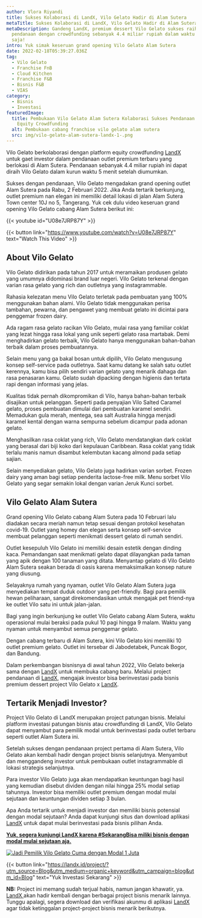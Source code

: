 ```yaml
---
author: Vlora Riyandi
title: Sukses Kolaborasi di LandX, Vilo Gelato Hadir di Alam Sutera
metaTitle: Sukses Kolaborasi di LandX, Vilo Gelato Hadir di Alam Sutera
metaDescription: Gandeng LandX, premium dessert Vilo Gelato sukses raih
  pendanaan dengan crowdfunding sebanyak 4.4 miliar rupiah dalam waktu 5 menit
  saja!
intro: Yuk simak keseruan grand opening Vilo Gelato Alam Sutera
date: 2022-02-18T05:39:27.036Z
tag:
  - Vilo Gelato
  - Franchise FnB
  - Cloud Kitchen
  - Franchise F&B
  - Bisnis F&B
  - VIAS
category:
  - Bisnis
  - Investasi
featuredImage:
  title: Pembukaan Vilo Gelato Alam Sutera Kolaborasi Sukses Pendanaan Lewat
    Equity Crowdfunding
  alt: Pembukaan cabang franchise vilo gelato alam sutera
  src: img/vilo-gelato-alam-sutera-landx-1-.png
---
```

Vilo Gelato berkolaborasi dengan platform equity crowdfunding [LandX](https://landx.id/) untuk gaet investor dalam pendanaan outlet premium terbaru yang berlokasi di Alam Sutera. Pendanaan sebanyak 4.4 miliar rupiah ini dapat diraih Vilo Gelato dalam kurun waktu 5 menit setelah diumumkan.

Sukses dengan pendanaan, Vilo Gelato mengadakan grand opening outlet Alam Sutera pada Rabu, 2 Februari 2022. Jika Anda tertarik berkunjung, outlet premium nan elegan ini memiliki detail lokasi di jalan Alam Sutera Town center 10J no 5, Tangerang. Yuk cek dulu video keseruan grand opening Vilo Gelato cabang Alam Sutera berikut ini:

{{< youtube id="U08e7JRP87Y" >}}

{{< button link="https://www.youtube.com/watch?v=U08e7JRP87Y" text="Watch This Video" >}}

## About Vilo Gelato

Vilo Gelato didirikan pada tahun 2017 untuk meramaikan produsen gelato yang umumnya didominasi brand luar negeri. Vilo Gelato terkenal dengan varian rasa gelato yang rich dan outletnya yang instagrammable.

Rahasia kelezatan menu Vilo Gelato terletak pada pembuatan yang 100% menggunakan bahan alami. Vilo Gelato tidak menggunakan perisa tambahan, pewarna, dan pengawet yang membuat gelato ini dicintai para penggemar frozen dairy.

Ada ragam rasa gelato racikan Vilo Gelato, mulai rasa yang familiar coklat yang lezat hingga rasa lokal yang unik seperti gelato rasa martabak. Demi menghadirkan gelato terbaik, Vilo Gelato hanya menggunakan bahan-bahan terbaik dalam proses pembuatannya.

Selain menu yang ga bakal bosan untuk dipilih, Vilo Gelato mengusung konsep self-service pada outletnya. Saat kamu datang ke salah satu outlet kerennya, kamu bisa pilih sendiri varian gelato yang menarik dahaga dan rasa penasaran kamu. Gelato sudah dipacking dengan higienis dan tertata rapi dengan informasi yang jelas.

Kualitas tidak pernah dikompromikan di Vilo, hanya bahan-bahan terbaik disajikan untuk pelanggan. Seperti pada penyajian Vilo Salted Caramel gelato, proses pembuatan dimulai dari pembuatan karamel sendiri. Memadukan gula merah, mentega, sea salt Australia hingga menjadi karamel kental dengan warna sempurna sebelum dicampur pada adonan gelato.

Menghasilkan rasa coklat yang rich, Vilo Gelato mendatangkan dark coklat yang berasal dari biji koko dari kepulauan Caribbean. Rasa coklat yang tidak terlalu manis namun disambut kelembutan kacang almond pada setiap sajian.

Selain menyediakan gelato, Vilo Gelato juga hadirkan varian sorbet. Frozen dairy yang aman bagi setiap penderita lactose-free milk. Menu sorbet Vilo Gelato yang segar semakin lokal dengan varian Jeruk Kunci sorbet.

## Vilo Gelato Alam Sutera

Grand opening Vilo Gelato cabang Alam Sutera pada 10 Februari lalu diadakan secara meriah namun tetap sesuai dengan protokol kesehatan covid-19. Outlet yang homey dan elegan serta konsep self-service membuat pelanggan seperti menikmati dessert gelato di rumah sendiri.

Outlet kesepuluh Vilo Gelato ini memiliki desain estetik dengan dinding kaca. Pemandangan saat menikmati gelato dapat dilayangkan pada taman yang apik dengan 100 tanaman yang ditata. Menyantap gelato di Vilo Gelato Alam Sutera seakan berada di oasis karena memaksimalkan konsep nature yang diusung.

Selayaknya rumah yang nyaman, outlet Vilo Gelato Alam Sutera juga menyediakan tempat duduk outdoor yang pet-friendly. Bagi para pemilik hewan peliharaan, sangat direkomendasikan untuk mengajak pet friend-nya ke outlet Vilo satu ini untuk jalan-jalan.

Bagi yang ingin berkunjung ke outlet Vilo Gelato cabang Alam Sutera, waktu operasional mulai beraksi pada pukul 10 pagi hingga 9 malam. Waktu yang nyaman untuk menyambut semua penggemar gelato.

Dengan cabang terbaru di Alam Sutera, kini Vilo Gelato kini memiliki 10 outlet premium gelato. Outlet ini tersebar di Jabodetabek, Puncak Bogor, dan Bandung.

Dalam perkembangan bisnisnya di awal tahun 2022, Vilo Gelato bekerja sama dengan [LandX](https://landx.id/) untuk membuka cabang baru. Melalui project pendanaan di [LandX](https://landx.id/project/?utm_source=Blog&utm_medium=organic+keyword&utm_campaign=blog&utm_id=Blog), mengajak investor bisa berinvestasi pada bisnis premium dessert project Vilo Gelato x [LandX](https://landx.id/project/?utm_source=Blog&utm_medium=organic+keyword&utm_campaign=blog&utm_id=Blog). 

## Tertarik Menjadi Investor?

Project Vilo Gelato di LandX merupakan project patungan bisnis. Melalui platform investasi patungan bisnis atau crowdfunding di LandX, Vilo Gelato dapat menyambut para pemilik modal untuk berinvestasi pada outlet terbaru seperti outlet Alam Sutera ini.

Setelah sukses dengan pendanaan project pertama di Alam Sutera, Vilo Gelato akan kembali hadir dengan project bisnis selanjutnya. Menyambut dan menggandeng investor untuk pembukaan outlet instagrammable di lokasi strategis selanjutnya.

Para investor Vilo Gelato juga akan mendapatkan keuntungan bagi hasil yang kemudian disebut dividen dengan nilai hingga 25% modal setiap tahunnya. Investor bisa memiliki outlet premium dengan modal mulai sejutaan dan keuntungan dividen setiap 3 bulan.

Apa Anda tertarik untuk menjadi investor dan memiliki bisnis potensial dengan modal sejutaan? Anda dapat kunjungi situs dan download aplikasi [LandX](https://landx.id/project/?utm_source=Blog&utm_medium=organic+keyword&utm_campaign=blog&utm_id=Blog) untuk dapat mulai berinvestasi pada bisnis pilihan Anda. 

**[Yuk, segera kunjungi LandX karena #SekarangBisa miliki bisnis dengan modal mulai sejutaan aja.](https://landx.id/project/?utm_source=Blog&utm_medium=organic+keyword&utm_campaign=blog&utm_id=Blog)**

[![Jadi Pemilik Vilo Gelato Cuma dengan Modal 1 Juta](https://media.discordapp.net/attachments/913743599844343808/939222534199582800/Jadi_pemilik_franchise_gelato_cuma_dengan_modal_1_juta.png)](https://landx.id/project/?utm_source=Blog&utm_medium=organic+keyword&utm_campaign=blog&utm_id=Blog)

{{< button link="https://landx.id/project/?utm_source=Blog&utm_medium=organic+keyword&utm_campaign=blog&utm_id=Blog" text="Yuk Investasi Sekarang" >}}

**NB:** Project ini memang sudah terjual habis, namun jangan khawatir, ya.[ LandX ](https://landx.id/project/?utm_source=Blog&utm_medium=organic+keyword&utm_campaign=blog&utm_id=Blog)akan hadir kembali dengan berbagai project bisnis menarik lainnya. Tunggu apalagi, segera download dan verifikasi akunmu di aplikasi [LandX](https://landx.id/project/?utm_source=Blog&utm_medium=organic+keyword&utm_campaign=blog&utm_id=Blog) agar tidak ketinggalan project-project bisnis menarik berikutnya.